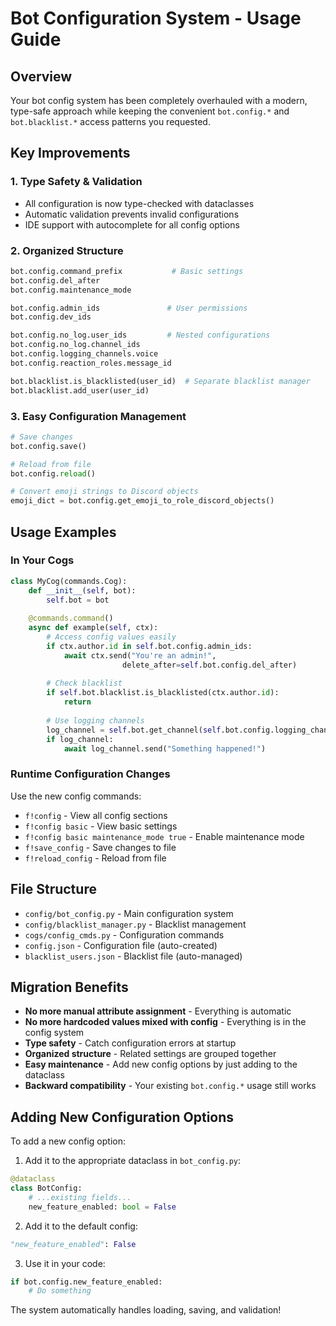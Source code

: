 # Bot Configuration System - Usage Guide

## Overview
Your bot config system has been completely overhauled with a modern, type-safe approach while keeping the convenient `bot.config.*` and `bot.blacklist.*` access patterns you requested.

## Key Improvements

### 1. **Type Safety & Validation**
- All configuration is now type-checked with dataclasses
- Automatic validation prevents invalid configurations
- IDE support with autocomplete for all config options

### 2. **Organized Structure**
```python
bot.config.command_prefix           # Basic settings
bot.config.del_after
bot.config.maintenance_mode

bot.config.admin_ids               # User permissions
bot.config.dev_ids

bot.config.no_log.user_ids         # Nested configurations
bot.config.no_log.channel_ids
bot.config.logging_channels.voice
bot.config.reaction_roles.message_id

bot.blacklist.is_blacklisted(user_id)  # Separate blacklist manager
bot.blacklist.add_user(user_id)
```

### 3. **Easy Configuration Management**
```python
# Save changes
bot.config.save()

# Reload from file
bot.config.reload()

# Convert emoji strings to Discord objects
emoji_dict = bot.config.get_emoji_to_role_discord_objects()
```

## Usage Examples

### In Your Cogs
```python
class MyCog(commands.Cog):
    def __init__(self, bot):
        self.bot = bot
    
    @commands.command()
    async def example(self, ctx):
        # Access config values easily
        if ctx.author.id in self.bot.config.admin_ids:
            await ctx.send("You're an admin!", 
                         delete_after=self.bot.config.del_after)
        
        # Check blacklist
        if self.bot.blacklist.is_blacklisted(ctx.author.id):
            return
        
        # Use logging channels
        log_channel = self.bot.get_channel(self.bot.config.logging_channels.voice)
        if log_channel:
            await log_channel.send("Something happened!")
```

### Runtime Configuration Changes
Use the new config commands:
- `f!config` - View all config sections
- `f!config basic` - View basic settings
- `f!config basic maintenance_mode true` - Enable maintenance mode
- `f!save_config` - Save changes to file
- `f!reload_config` - Reload from file

## File Structure
- `config/bot_config.py` - Main configuration system
- `config/blacklist_manager.py` - Blacklist management
- `cogs/config_cmds.py` - Configuration commands
- `config.json` - Configuration file (auto-created)
- `blacklist_users.json` - Blacklist file (auto-managed)

## Migration Benefits
- **No more manual attribute assignment** - Everything is automatic
- **No more hardcoded values mixed with config** - Everything is in the config system
- **Type safety** - Catch configuration errors at startup
- **Organized structure** - Related settings are grouped together
- **Easy maintenance** - Add new config options by just adding to the dataclass
- **Backward compatibility** - Your existing `bot.config.*` usage still works

## Adding New Configuration Options
To add a new config option:

1. Add it to the appropriate dataclass in `bot_config.py`:
```python
@dataclass
class BotConfig:
    # ...existing fields...
    new_feature_enabled: bool = False
```

2. Add it to the default config:
```python
"new_feature_enabled": False
```

3. Use it in your code:
```python
if bot.config.new_feature_enabled:
    # Do something
```

The system automatically handles loading, saving, and validation!
